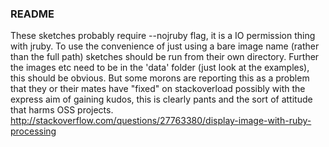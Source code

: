 ### README

These sketches probably require --nojruby flag, it is a IO permission thing with jruby.
To use the convenience of just using a bare image name (rather than the full path) sketches should be run from their own directory.  Further the images etc need to be in the 'data' folder (just look at the examples), this should be obvious. But some morons are reporting this as a problem that they or their mates have "fixed" on stackoverload possibly with the express aim of gaining kudos, this is clearly pants and the sort of attitude that harms OSS projects.
http://stackoverflow.com/questions/27763380/display-image-with-ruby-processing


